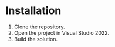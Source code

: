 # Installation

1. Clone the repository.
2. Open the project in Visual Studio 2022.
3. Build the solution.